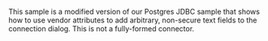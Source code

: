 This sample is a modified version of our Postgres JDBC sample that shows how to use vendor attributes to add arbitrary, non-secure text fields to the connection dialog. This is not a fully-formed connector.